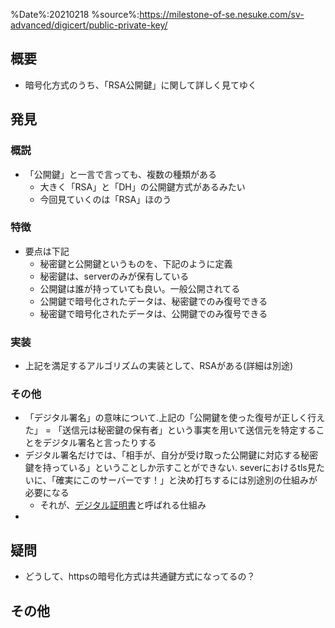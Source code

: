 %Date%:20210218
%source%:https://milestone-of-se.nesuke.com/sv-advanced/digicert/public-private-key/

## 概要
* 暗号化方式のうち、「RSA公開鍵」に関して詳しく見てゆく

## 発見
### 概説
* 「公開鍵」と一言で言っても、複数の種類がある
  * 大きく「RSA」と「DH」の公開鍵方式があるみたい
  * 今回見ていくのは「RSA」ほのう
### 特徴
* 要点は下記
  * 秘密鍵と公開鍵というものを、下記のように定義
  * 秘密鍵は、serverのみが保有している
  * 公開鍵は誰が持っていても良い。一般公開されてる
  * 公開鍵で暗号化されたデータは、秘密鍵でのみ復号できる
  * 秘密鍵で暗号化されたデータは、公開鍵でのみ復号できる
### 実装
* 上記を満足するアルゴリズムの実装として、RSAがある(詳細は別途)


### その他
* 「デジタル署名」の意味について.上記の「公開鍵を使った復号が正しく行えた」 = 「送信元は秘密鍵の保有者」という事実を用いて送信元を特定することをデジタル署名と言ったりする
* デジタル署名だけでは、「相手が、自分が受け取った公開鍵に対応する秘密鍵を持っている」ということしか示すことができない. severにおけるtls見たいに、「確実にこのサーバーです！」と決め打ちするには別途別の仕組みが必要になる
  * それが、[デジタル証明書](https://www.infraexpert.com/study/security6.html)と呼ばれる仕組み
* 


## 疑問
* どうして、httpsの暗号化方式は共通鍵方式になってるの？

## その他
